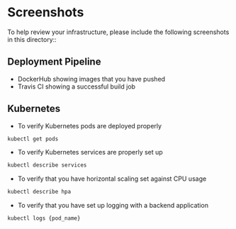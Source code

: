 # Screenshots
To help review your infrastructure, please include the following screenshots in this directory::

## Deployment Pipeline
* DockerHub showing images that you have pushed
* Travis CI showing a successful build job

## Kubernetes
* To verify Kubernetes pods are deployed properly
```bash
kubectl get pods
```
* To verify Kubernetes services are properly set up
```bash
kubectl describe services
```
* To verify that you have horizontal scaling set against CPU usage
```bash
kubectl describe hpa
```
* To verify that you have set up logging with a backend application
```bash
kubectl logs {pod_name}
```
